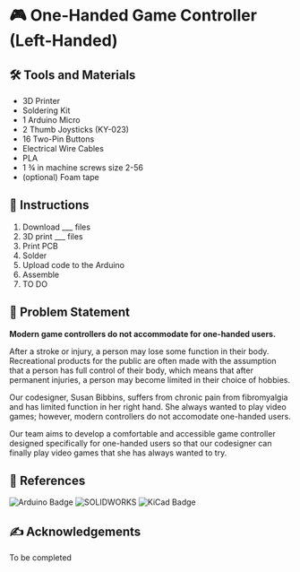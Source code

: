 # :video_game: **One-Handed Game Controller (Left-Handed)**

## 🛠️ **Tools and Materials**
- 3D Printer
- Soldering Kit
- 1 Arduino Micro
- 2 Thumb Joysticks (KY-023)
- 16 Two-Pin Buttons
- Electrical Wire Cables
- PLA
- 1 ¾ in machine screws size 2-56
- (optional) Foam tape

## :memo: **Instructions**
1. Download ___ files
2. 3D print ___ files
4. Print PCB
5. Solder
6. Upload code to the Arduino
7. Assemble
8. TO DO

## :mag_right: Problem Statement
**Modern game controllers do not accommodate for one-handed users.**

After a stroke or injury, a person may lose some function in their body. Recreational products for the public are often made with the assumption that a person has full control of their body, which means that after permanent injuries, a person may become limited in their choice of hobbies.

Our codesigner, Susan Bibbins, suffers from chronic pain from fibromyalgia and has limited function in her right hand. She always wanted to play video games; however, modern controllers do not accomodate one-handed users.

Our team aims to develop a comfortable and accessible game controller designed specifically for one-handed users so that our codesigner can finally play video games that she has always wanted to try.


## 🔗 References
![Arduino Badge](https://img.shields.io/badge/Arduino-00878F?logo=arduino&logoColor=fff&style=for-the-badge)
![SOLIDWORKS](https://img.shields.io/badge/solidworks-005386?style=for-the-badge&logo=dassaultsystemes&logoColor=white)
![KiCad Badge](https://img.shields.io/badge/KiCad-314CB0?logo=kicad&logoColor=fff&style=for-the-badge)


## ✍️ Acknowledgements
To be completed
